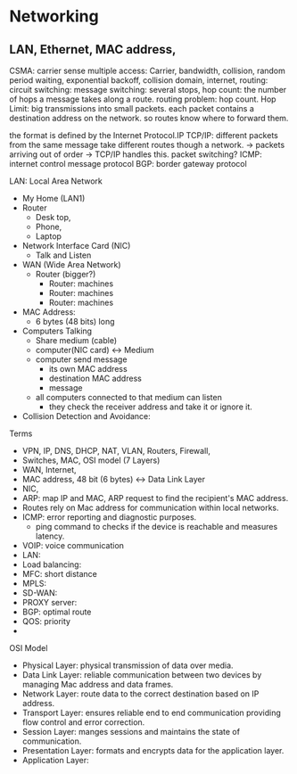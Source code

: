 # Networking

## LAN, Ethernet, MAC address, 

CSMA: carrier sense multiple access: 
Carrier, bandwidth, collision, 
random period waiting, 
exponential backoff, 
collision domain, 
internet,
routing: 
circuit switching: 
message switching: several stops, 
hop count: the number of hops a message takes along a route.
routing problem: hop count.
Hop Limit:
big transmissions into small packets.
each packet contains a destination address on the network.
so routes know where to forward them.

the format is defined by the Internet Protocol.IP
TCP/IP: 
different packets from the same message take different routes though a network.
-> packets arriving out of order -> TCP/IP handles this.
packet switching?
ICMP: internet control message protocol 
BGP: border gateway protocol 

LAN: Local Area Network

- My Home (LAN1)
- Router
  - Desk top,
  - Phone,
  - Laptop
- Network Interface Card (NIC)
  - Talk and Listen
- WAN (Wide Area Network)
  - Router (bigger?)
    - Router: machines
    - Router: machines
    - Router: machines
- MAC Address:
  - 6 bytes (48 bits) long 
- Computers Talking
  - Share medium (cable)
  - computer(NIC card) <-> Medium 
  - computer send message
    - its own MAC address
    - destination MAC address
    - message
  - all computers connected to that medium can listen
    - they check the receiver address and take it or ignore it.
- Collision Detection and Avoidance:
  
Terms

- VPN, IP, DNS, DHCP, NAT, VLAN, Routers, Firewall, 
- Switches, MAC, OSI model (7 Layers)
- WAN, Internet, 
- MAC address, 48 bit (6 bytes) <-> Data Link Layer
- NIC, 
- ARP: map IP and MAC, ARP request to find the recipient's MAC address.
- Routes rely on Mac address for communication within local networks.
- ICMP: error reporting and diagnostic purposes. 
  - ping command to checks if the device is reachable and measures latency.
- VOIP: voice communication 
- LAN:
- Load balancing:
- MFC: short distance
- MPLS: 
- SD-WAN: 
- PROXY server: 
- BGP: optimal route
- QOS: priority
- 

OSI Model

- Physical Layer: physical transmission of data over media.
- Data Link Layer: reliable communication between two devices by managing Mac address and data frames.
- Network Layer: route data to the correct destination based on IP address.
- Transport Layer: ensures reliable end to end communication providing flow control and error correction.
- Session Layer: manges sessions and maintains the state of communication.
- Presentation Layer: formats and encrypts data for the application layer.
- Application Layer: 